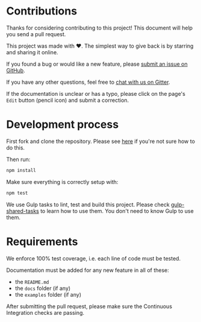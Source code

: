 # Contributions

Thanks for considering contributing to this project! This document will help you
send a pull request.

This project was made with ❤️. The simplest way to give back is by starring and
sharing it online.

If you found a bug or would like a new feature, please
[submit an issue on GitHub](../../issues).

If you have any other questions, feel free to
[chat with us on Gitter](https://gitter.im/ehmicky/log-process-errors).

If the documentation is unclear or has a typo, please click on the page's `Edit`
button (pencil icon) and submit a correction.

# Development process

First fork and clone the repository. Please see
[here](https://egghead.io/courses/how-to-contribute-to-an-open-source-project-on-github)
if you're not sure how to do this.

Then run:

```bash
npm install
```

Make sure everything is correctly setup with:

```bash
npm test
```

We use Gulp tasks to lint, test and build this project. Please check
[gulp-shared-tasks](https://github.com/ehmicky/gulp-shared-tasks) to learn how
to use them. You don't need to know Gulp to use them.

# Requirements

We enforce 100% test coverage, i.e. each line of code must be tested.

Documentation must be added for any new feature in all of these:

- the `README.md`
- the `docs` folder (if any)
- the `examples` folder (if any)

After submitting the pull request, please make sure the Continuous Integration
checks are passing.
